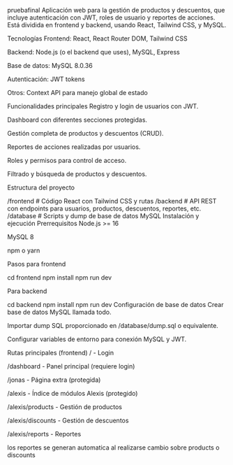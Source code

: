 pruebafinal
Aplicación web para la gestión de productos y descuentos, que incluye autenticación con JWT, roles de usuario y reportes de acciones. Está dividida en frontend y backend, usando React, Tailwind CSS, y MySQL.

Tecnologías
Frontend: React, React Router DOM, Tailwind CSS

Backend: Node.js (o el backend que uses), MySQL, Express

Base de datos: MySQL 8.0.36

Autenticación: JWT tokens

Otros: Context API para manejo global de estado

Funcionalidades principales
Registro y login de usuarios con JWT.

Dashboard con diferentes secciones protegidas.

Gestión completa de productos y descuentos (CRUD).

Reportes de acciones realizadas por usuarios.

Roles y permisos para control de acceso.

Filtrado y búsqueda de productos y descuentos.

Estructura del proyecto

/frontend     # Código React con Tailwind CSS y rutas
/backend      # API REST con endpoints para usuarios, productos, descuentos, reportes, etc.
/database    # Scripts y dump de base de datos MySQL
Instalación y ejecución
Prerrequisitos
Node.js >= 16

MySQL 8

npm o yarn

Pasos para frontend

cd frontend
npm install
npm run dev

Para backend

cd backend
npm install
npm run dev
Configuración de base de datos
Crear base de datos MySQL llamada todo.

Importar dump SQL proporcionado en /database/dump.sql o equivalente.

Configurar variables de entorno para conexión MySQL y JWT.

Rutas principales (frontend)
/ - Login

/dashboard - Panel principal (requiere login)

/jonas - Página extra (protegida)

/alexis - Índice de módulos Alexis (protegido)

/alexis/products - Gestión de productos

/alexis/discounts - Gestión de descuentos

/alexis/reports - Reportes

los reportes se generan automatica al realizarse cambio sobre products o discounts

